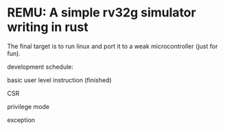 # REMU: A simple rv32g simulator writing in rust

The final target is to run linux and port it to a weak microcontroller (just for fun).

 

development schedule:

basic user level instruction (finished)

CSR

privilege mode

exception

